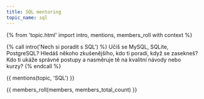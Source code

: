 ```yaml
---
title: SQL mentoring
topic_name: sql
---
```

{% from 'topic.html' import intro, mentions, members_roll with context %}

{% call intro('Nech si poradit s SQL') %}
  Učíš se MySQL, SQLite, PostgreSQL? Hledáš někoho zkušenějšího, kdo ti poradí, když se zasekneš? Kdo ti ukáže správné postupy a nasměruje tě na kvalitní návody nebo kurzy?
{% endcall %}

{{ mentions(topic, 'SQL') }}

{{ members_roll(members, members_total_count) }}
